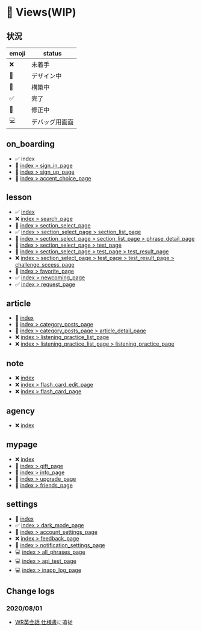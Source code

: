 # 📱 Views(WIP)
## 状況
| emoji | status |
|----|----|
| ❌ | 未着手 |
| 🎨 | デザイン中 |
| 🚧 | 構築中 |
| ✅ | 完了 |
| 🔧 | 修正中 |
| 💻 | デバッグ用画面 |

## on_boarding
- ✅ index
- 🔧 [index > sign_in_page](views/onboarding.md##サインイン)
- 🔧 [index > sign_up_page](views/onboarding.md##サインアップ)
- 🎨 [index > accent_choice_page](views/onboarding##アクセント選択画面)

## lesson
- ✅ [index](views/lesson.md)
- ❌ [index > search_page](views/lesson.md)
- 🔧 [index > section_select_page](views/lesson.md)
- ✅ [index > section_select_page > section_list_page](views/lesson.md)
- 🔧 [index > section_select_page > section_list_page > phrase_detail_page](views/lesson.md)
- 🔧 [index > section_select_page > test_page](views/lesson.md)
- 🔧 [index > section_select_page > test_page > test_result_page](views/lesson.md)
- ❌ [index > section_select_page > test_page > test_result_page > challenge_sccess_page](views/lesson.md)
- 🔧 [index > favorite_page](views/lesson.md)
- ✅ [index > newcoming_page](views/lesson.md)
- ✅ [index > request_page](views/lesson.md)

## article
- 🔧 [index](views/article.md)
- 🔧 [index > category_posts_page](views/article.md)
- 🔧 [index > category_posts_page > article_detail_page](views/article.md)
- ❌ [index > listening_practice_list_page](views/article.md)
- ❌ [index > listening_practice_list_page > listening_practice_page](views/article.md)

## note
- ❌ [index](views/note.md)
- ❌ [index > flash_card_edit_page](views/note.md)
- ❌ [index > flash_card_page](views/note.md)

## agency
- ❌ [index](views/agency.md)

## mypage
- ❌ [index](views/mypage.md)
- 🎨 [index > gift_page](views/mypage.md)
- 🎨 [index > info_page](views/mypage.md)
- 🎨 [index > upgrade_page](views/mypage.md)
- 🎨 [index > friends_page](views/mypage.md)

## settings
- 🔧 [index](views/settings.md)
- ✅ [index > dark_mode_page](views/settings.md)
- 🎨 [index > account_settings_page](views/settings.md)
- ❌ [index > feedback_page](views/settings.md)
- 🔧 [index > notification_settings_page](views/settings.md)
- 💻 [index > all_phrases_page](views/settings.md)
- 💻 [index > api_test_page](views/settings.md)
- 💻 [index > inapp_log_page](views/settings.md)

## Change logs
### 2020/08/01
- [WR英会話 仕様書](../spec.pdf)に追従